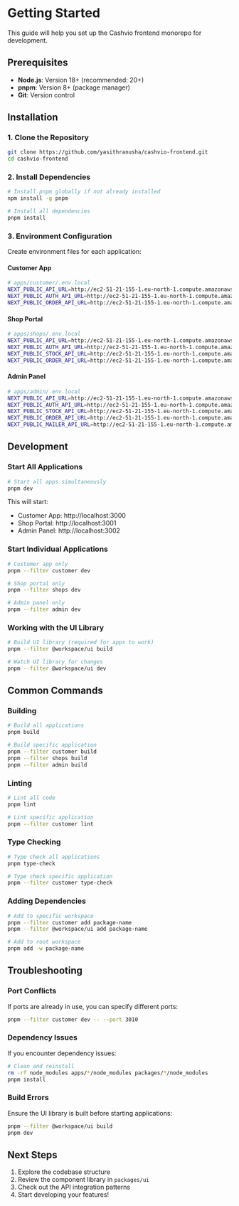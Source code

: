 # Getting Started

This guide will help you set up the Cashvio frontend monorepo for development.

## Prerequisites

- **Node.js**: Version 18+ (recommended: 20+)
- **pnpm**: Version 8+ (package manager)
- **Git**: Version control

## Installation

### 1. Clone the Repository
```bash
git clone https://github.com/yasithranusha/cashvio-frontend.git
cd cashvio-frontend
```

### 2. Install Dependencies
```bash
# Install pnpm globally if not already installed
npm install -g pnpm

# Install all dependencies
pnpm install
```

### 3. Environment Configuration
Create environment files for each application:

#### Customer App
```bash
# apps/customer/.env.local
NEXT_PUBLIC_API_URL=http://ec2-51-21-155-1.eu-north-1.compute.amazonaws.com
NEXT_PUBLIC_AUTH_API_URL=http://ec2-51-21-155-1.eu-north-1.compute.amazonaws.com/auth
NEXT_PUBLIC_ORDER_API_URL=http://ec2-51-21-155-1.eu-north-1.compute.amazonaws.com/order
```

#### Shop Portal
```bash
# apps/shops/.env.local
NEXT_PUBLIC_API_URL=http://ec2-51-21-155-1.eu-north-1.compute.amazonaws.com
NEXT_PUBLIC_AUTH_API_URL=http://ec2-51-21-155-1.eu-north-1.compute.amazonaws.com/auth
NEXT_PUBLIC_STOCK_API_URL=http://ec2-51-21-155-1.eu-north-1.compute.amazonaws.com/stock
NEXT_PUBLIC_ORDER_API_URL=http://ec2-51-21-155-1.eu-north-1.compute.amazonaws.com/order
```

#### Admin Panel
```bash
# apps/admin/.env.local
NEXT_PUBLIC_API_URL=http://ec2-51-21-155-1.eu-north-1.compute.amazonaws.com
NEXT_PUBLIC_AUTH_API_URL=http://ec2-51-21-155-1.eu-north-1.compute.amazonaws.com/auth
NEXT_PUBLIC_STOCK_API_URL=http://ec2-51-21-155-1.eu-north-1.compute.amazonaws.com/stock
NEXT_PUBLIC_ORDER_API_URL=http://ec2-51-21-155-1.eu-north-1.compute.amazonaws.com/order
NEXT_PUBLIC_MAILER_API_URL=http://ec2-51-21-155-1.eu-north-1.compute.amazonaws.com/mailer
```

## Development

### Start All Applications
```bash
# Start all apps simultaneously
pnpm dev
```

This will start:
- Customer App: http://localhost:3000
- Shop Portal: http://localhost:3001
- Admin Panel: http://localhost:3002

### Start Individual Applications
```bash
# Customer app only
pnpm --filter customer dev

# Shop portal only
pnpm --filter shops dev

# Admin panel only
pnpm --filter admin dev
```

### Working with the UI Library
```bash
# Build UI library (required for apps to work)
pnpm --filter @workspace/ui build

# Watch UI library for changes
pnpm --filter @workspace/ui dev
```

## Common Commands

### Building
```bash
# Build all applications
pnpm build

# Build specific application
pnpm --filter customer build
pnpm --filter shops build
pnpm --filter admin build
```

### Linting
```bash
# Lint all code
pnpm lint

# Lint specific application
pnpm --filter customer lint
```

### Type Checking
```bash
# Type check all applications
pnpm type-check

# Type check specific application
pnpm --filter customer type-check
```

### Adding Dependencies
```bash
# Add to specific workspace
pnpm --filter customer add package-name
pnpm --filter @workspace/ui add package-name

# Add to root workspace
pnpm add -w package-name
```

## Troubleshooting

### Port Conflicts
If ports are already in use, you can specify different ports:
```bash
pnpm --filter customer dev -- --port 3010
```

### Dependency Issues
If you encounter dependency issues:
```bash
# Clean and reinstall
rm -rf node_modules apps/*/node_modules packages/*/node_modules
pnpm install
```

### Build Errors
Ensure the UI library is built before starting applications:
```bash
pnpm --filter @workspace/ui build
pnpm dev
```

## Next Steps

1. Explore the codebase structure
2. Review the component library in `packages/ui`
3. Check out the API integration patterns
4. Start developing your features!